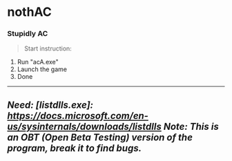 # nothAC
### Stupidly AC

> Start instruction:
1. Run "acA.exe"
2. Launch the game 
3. Done
----------------------------------------------------------------------------------
*Need: [listdlls.exe]: https://docs.microsoft.com/en-us/sysinternals/downloads/listdlls*
*Note: This is an OBT (Open Beta Testing) version of the program, break it to find bugs.*
----------------------------------------------------------------------------------
